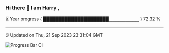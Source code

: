 ### Hi there 👋 I am Harry , 

⏳ Year progress { █████████████████████▁▁▁▁▁▁▁▁▁ } 72.32 %

---

⏰ Updated on Thu, 21 Sep 2023 23:31:04 GMT

![Progress Bar CI](https://github.com/duykhang68/duykhang68/workflows/Progress%20Bar%20CI/badge.svg)
